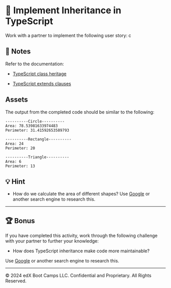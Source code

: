 # 📖 Implement Inheritance in TypeScript

Work with a partner to implement the following user story:
c

## 📝 Notes

Refer to the documentation:

* [TypeScript class heritage](https://www.typescriptlang.org/docs/handbook/2/classes.html#class-heritage)

* [TypeScript extends clauses](https://www.typescriptlang.org/docs/handbook/2/classes.html#extends-clauses)

## Assets

The output from the completed code should be similar to the following:

```shell
----------Circle----------
Area: 78.53981633974483
Perimeter: 31.41592653589793

----------Rectangle----------
Area: 24
Perimeter: 20

----------Triangle----------
Area: 6
Perimeter: 13
```

## 💡 Hint

* How do we calculate the area of different shapes? Use [Google](https://www.google.com) or another search engine to research this.

---

## 🏆 Bonus

If you have completed this activity, work through the following challenge with your partner to further your knowledge:

* How does TypeScript inheritance make code more maintainable?

Use [Google](https://www.google.com) or another search engine to research this.

---

&copy; 2024 edX Boot Camps LLC. Confidential and Proprietary. All Rights Reserved.
